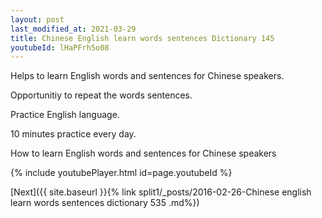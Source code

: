 ```yaml
---
layout: post
last_modified_at: 2021-03-29
title: Chinese English learn words sentences Dictionary 145 
youtubeId: lHaPFrh5o08
---
```

 
 
Helps to learn English words and sentences for Chinese speakers.

Opportunitiy to repeat the words sentences. 

Practice English language. 
 
10 minutes practice every day. 
 
How to learn English words and sentences for Chinese speakers 
 
{% include youtubePlayer.html id=page.youtubeId %}
 
 
[Next]({{ site.baseurl }}{% link  split1/_posts/2016-02-26-Chinese english learn words sentences dictionary 535 .md%})
 
